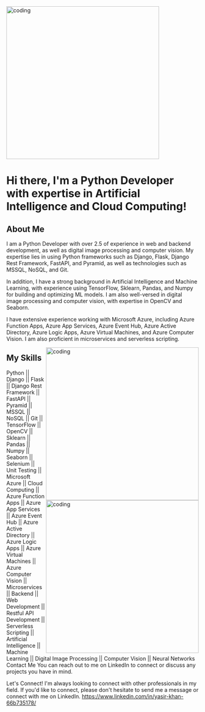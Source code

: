 <img align="center" alt="coding" width="400" src="[https://user-images.githubusercontent.com/55389276/140866485-8fb1c876-9a8f-4d6a-98dc-08c4981eaf70.gif](https://www.google.com/imgres?imgurl=https%3A%2F%2Fmedia2.giphy.com%2Fmedia%2FcoxQHKASG60HrHtvkt%2Fgiphy.gif&tbnid=KZuL_FkVsHNKAM&vet=12ahUKEwis2Kif-fL9AhUCpycCHdL8CrkQMygAegUIARD2AQ..i&imgrefurl=https%3A%2F%2Fgiphy.com%2Fexplore%2Fpython-coding&docid=ty4RnV_KyV0xJM&w=1200&h=628&q=python%20gif%20coding&ved=2ahUKEwis2Kif-fL9AhUCpycCHdL8CrkQMygAegUIARD2AQ)">



# Hi there, I'm a Python Developer with expertise in Artificial Intelligence and Cloud Computing!
## About Me
I am a Python Developer with over 2.5 of experience in web and backend development, as well as digital image processing and computer vision. My expertise lies in using Python frameworks such as Django, Flask, Django Rest Framework, FastAPI, and Pyramid, as well as technologies such as MSSQL, NoSQL, and Git.

In addition, I have a strong background in Artificial Intelligence and Machine Learning, with experience using TensorFlow, Sklearn, Pandas, and Numpy for building and optimizing ML models. I am also well-versed in digital image processing and computer vision, with expertise in OpenCV and Seaborn.

I have extensive experience working with Microsoft Azure, including Azure Function Apps, Azure App Services, Azure Event Hub, Azure Active Directory, Azure Logic Apps, Azure Virtual Machines, and Azure Computer Vision. I am also proficient in microservices and serverless scripting.

<img align="right" alt="coding" width="400" src="https://user-images.githubusercontent.com/55389276/140866485-8fb1c876-9a8f-4d6a-98dc-08c4981eaf70.gif">
<img align="right" alt="coding" width="400" src="[https://user-images.githubusercontent.com/55389276/140866485-8fb1c876-9a8f-4d6a-98dc-08c4981eaf70.gif](https://www.google.com/imgres?imgurl=https%3A%2F%2Fmir-s3-cdn-cf.behance.net%2Fproject_modules%2Fmax_1200%2F06f21a161921919.63cd7887d0a70.gif&tbnid=fxK5tONPokeGrM&vet=12ahUKEwjHltyU9_L9AhX7pycCHQTuCz4QMygPegUIARC-Ag..i&imgrefurl=https%3A%2F%2Fwww.behance.net%2Fgallery%2F161921919%2FPortrait-animated-gif%3Ftracking_source%3Dsearch_projects%257Canimated%2Bportrait&docid=ryslkesAXm4-1M&w=1000&h=756&q=coding%20animated%20gif&ved=2ahUKEwjHltyU9_L9AhX7pycCHQTuCz4QMygPegUIARC-Ag).gif">

## My Skills
Python ||
Django ||
Flask ||
Django Rest Framework ||
FastAPI ||
Pyramid ||
MSSQL ||
NoSQL ||
Git ||
TensorFlow ||
OpenCV ||
Sklearn ||
Pandas ||
Numpy ||
Seaborn ||
Selenium ||
Unit Testing ||
Microsoft Azure ||
Cloud Computing ||
Azure Function Apps ||
Azure App Services ||
Azure Event Hub ||
Azure Active Directory ||
Azure Logic Apps ||
Azure Virtual Machines ||
Azure Computer Vision ||
Microservices ||
Backend ||
Web Development ||
Restful API Development ||
Serverless Scripting ||
Artificial Intelligence ||
Machine Learning ||
Digital Image Processing ||
Computer Vision ||
Neural Networks
Contact Me
You can reach out to me on LinkedIn to connect or discuss any projects you have in mind.

Let's Connect!
I'm always looking to connect with other professionals in my field. If you'd like to connect, please don't hesitate to send me a message or connect with me on LinkedIn.
https://www.linkedin.com/in/yasir-khan-66b735178/
